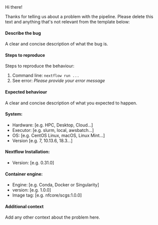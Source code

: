 Hi there!

Thanks for telling us about a problem with the pipeline. Please delete this text and anything that's not relevant from the template below:

#### Describe the bug
A clear and concise description of what the bug is.

#### Steps to reproduce
Steps to reproduce the behaviour:
1. Command line: `nextflow run ...`
2. See error: _Please provide your error message_

#### Expected behaviour
A clear and concise description of what you expected to happen.

#### System:
 - Hardware: [e.g. HPC, Desktop, Cloud...]
 - Executor: [e.g. slurm, local, awsbatch...]
 - OS: [e.g. CentOS Linux, macOS, Linux Mint...]
 - Version [e.g. 7, 10.13.6, 18.3...]

#### Nextflow Installation:
 - Version: [e.g. 0.31.0]

#### Container engine:
 - Engine: [e.g. Conda, Docker or Singularity]
 - version: [e.g. 1.0.0]
 - Image tag: [e.g. nfcore/scgs:1.0.0]

#### Additional context
Add any other context about the problem here.
